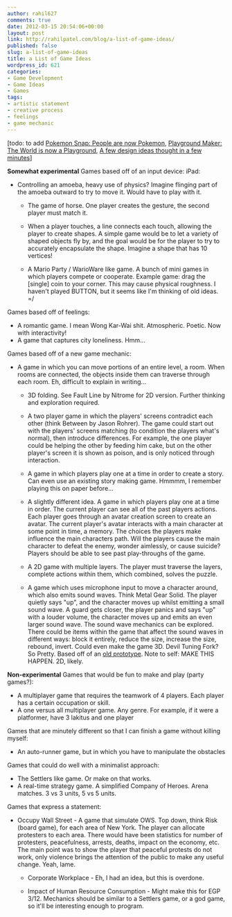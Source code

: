 ```yaml
---
author: rahil627
comments: true
date: 2012-03-15 20:54:06+00:00
layout: post
link: http://rahilpatel.com/blog/a-list-of-game-ideas/
published: false
slug: a-list-of-game-ideas
title: a List of Game Ideas
wordpress_id: 621
categories:
- Game Development
- Game Ideas
- Games
tags:
- artistic statement
- creative process
- feelings
- game mechanic
---
```


[todo: to add [Pokemon Snap: People are now Pokemon](http://www.rahilpatel.com/blog/pokemon-snap-people-are-now-pokemon), [Playground Maker: The World is now a Playground](http://www.rahilpatel.com/blog/playground-maker-the-world-is-now-a-playground), [A few design ideas thought in a few minutes](http://www.rahilpatel.com/blog/category/art-2/new-media)]

**Somewhat experimental**
Games based off of an input device:
iPad:
- Controlling an amoeba, heavy use of physics? Imagine flinging part of the amoeba outward to try to move it. Would have to play with it.





  * The game of horse. One player creates the gesture, the second player must match it.



  * When a player touches, a line connects each touch, allowing the player to create shapes. A simple game would be to let a variety of shaped objects fly by, and the goal would be for the player to try to accurately encapsulate the shape. Imagine a shape that has 10 vertices!



  * A Mario Party / WarioWare like game. A bunch of mini games in which players compete or cooperate. Example game: drag the [single] coin to your corner. This may cause physical roughness. I haven't played BUTTON, but it seems like I'm thinking of old ideas. =/






Games based off of feelings:
- A romantic game. I mean Wong Kar-Wai shit. Atmospheric. Poetic. Now with interactivity!
- A game that captures city loneliness. Hmm...

Games based off of a new game mechanic:
- A game in which you can move portions of an entire level, a room. When rooms are connected, the objects inside them can traverse through each room. Eh, difficult to explain in writing...





  * 3D folding. See Fault Line by Nitrome for 2D version. Further thinking and exploration required.



  * A two player game in which the players' screens contradict each other (think Between by Jason Rohrer). The game could start out with the players' screens matching (to condition the players what's normal), then introduce differences. For example, the one player could be helping the other by feeding him cake, but on the other player's screen it is shown as poison, and is only noticed through interaction.



  * A game in which players play one at a time in order to create a story. Can even use an existing story making game. Hmmmm, I remember playing this on paper before...



  * A slightly different idea. A game in which players play one at a time in order. The current player can see all of the past players actions. Each player goes through an avatar creation screen to create an avatar. The current player's avatar interacts with a main character at some point in time, a memory. The choices the players make influence the main characters path. Will the players cause the main character to defeat the enemy, wonder aimlessly, or cause suicide? Players should be able to see past play-throughs of the game.



  * A 2D game with multiple layers. The player must traverse the layers, complete actions within them, which combined, solves the puzzle.



  * A game which uses microphone input to move a character around, which also emits sound waves. Think Metal Gear Solid. The player quietly says "up", and the character moves up whilst emitting a small sound wave. A guard gets closer, the player panics and says "up" with a louder volume, the character moves up and emits an even larger sound wave. The sound wave mechanics can be explored. There could be items within the game that affect the sound waves in different ways: block it entirely, reduce the size, increase the size, rebound, invert. Could even make the game 3D. Devil Tuning Fork? So Pretty. Based off of an [old prototype](http://www.rahilpatel.com/blog/can-you-imagine-yourself-as-a-verbal-assassin). Note to self: MAKE THIS HAPPEN. 2D, likely.






**Non-experimental**
Games that would be fun to make and play (party games?):
- A multiplayer game that requires the teamwork of 4 players. Each player has a certain occupation or skill.
- A one versus all multiplayer game. Any genre. For example, if it were a platformer, have 3 lakitus and one player

Games that are minutely different so that I can finish a game without killing myself:
- An auto-runner game, but in which you have to manipulate the obstacles

Games that could do well with a minimalist approach:
- The Settlers like game. Or make on that works.
- A real-time strategy game. A simplified Company of Heroes. Arena matches. 3 vs 3 units, 5 vs 5 units.

Games that express a statement:
- Occupy Wall Street - A game that simulate OWS. Top down, think Risk (board game), for each area of New York. The player can allocate protesters to each area. There would have been statistics for number of protesters, peacefulness, arrests, deaths, impact on the economy, etc. The main point was to show the player that peaceful protests do not work, only violence brings the attention of the public to make any useful change. Yeah, lame.





  * Corporate Workplace - Eh, I had an idea, but this is overdone.



  * Impact of Human Resource Consumption - Might make this for EGP 3/12. Mechanics should be similar to a Settlers game, or a god game, so it'll be interesting enough to program.



